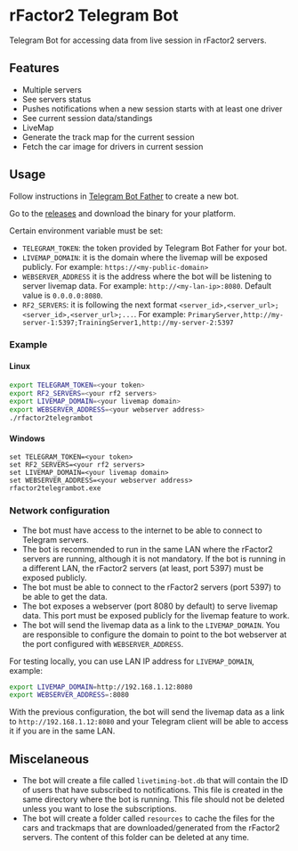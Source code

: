 # rFactor2 Telegram Bot

Telegram Bot for accessing data from live session in rFactor2 servers.

## Features

- Multiple servers
- See servers status
- Pushes notifications when a new session starts with at least one driver
- See current session data/standings
- LiveMap
- Generate the track map for the current session
- Fetch the car image for drivers in current session

## Usage

Follow instructions in [Telegram Bot Father](https://core.telegram.org/bots#6-botfather) to create a new bot.

Go to the [releases](https://github.com/oscar-martin/rfactor2telegrambot/releases) and download the binary for your platform.

Certain environment variable must be set:

- `TELEGRAM_TOKEN`: the token provided by Telegram Bot Father for your bot.
- `LIVEMAP_DOMAIN`: it is the domain where the livemap will be exposed publicly. For example: `https://<my-public-domain>`
- `WEBSERVER_ADDRESS` it is the address where the bot will be listening to server livemap data. For example:
  `http://<my-lan-ip>:8080`. Default value is `0.0.0.0:8080`.
- `RF2_SERVERS`: it is following the next format `<server_id>,<server_url>;<server_id>,<server_url>;...`.
    For example: `PrimaryServer,http://my-server-1:5397;TrainingServer1,http://my-server-2:5397`

### Example

#### Linux

```bash
export TELEGRAM_TOKEN=<your token>
export RF2_SERVERS=<your rf2 servers>
export LIVEMAP_DOMAIN=<your livemap domain>
export WEBSERVER_ADDRESS=<your webserver address>
./rfactor2telegrambot
```

#### Windows

```
set TELEGRAM_TOKEN=<your token>
set RF2_SERVERS=<your rf2 servers>
set LIVEMAP_DOMAIN=<your livemap domain>
set WEBSERVER_ADDRESS=<your webserver address>
rfactor2telegrambot.exe
```

### Network configuration

- The bot must have access to the internet to be able to connect to Telegram servers.
- The bot is recommended to run in the same LAN where the rFactor2 servers are running, although it is not mandatory. If
  the bot is running in a different LAN, the rFactor2 servers (at least, port 5397) must be exposed publicly.
- The bot must be able to connect to the rFactor2 servers (port 5397) to be able to get the data.
- The bot exposes a webserver (port 8080 by default) to serve livemap data. This port must be exposed publicly for the
  livemap feature to work.
- The bot will send the livemap data as a link to the `LIVEMAP_DOMAIN`. You are responsible to configure the domain to
  point to the bot webserver at the port configured with `WEBSERVER_ADDRESS`.

For testing locally, you can use LAN IP address for `LIVEMAP_DOMAIN`, example:

```bash
export LIVEMAP_DOMAIN=http://192.168.1.12:8080
export WEBSERVER_ADDRESS=:8080
```

With the previous configuration, the bot will send the livemap data as a link to `http://192.168.1.12:8080` and your
Telegram client will be able to access it if you are in the same LAN.

## Miscelaneous

- The bot will create a file called `livetiming-bot.db` that will contain the ID of users that have subscribed to
  notifications. This file is created in the same directory where the bot is running. This file should not be deleted
  unless you want to lose the subscriptions.
- The bot will create a folder called `resources` to cache the files for the cars and trackmaps that are
  downloaded/generated from the rFactor2 servers. The content of this folder can be deleted at any time.

